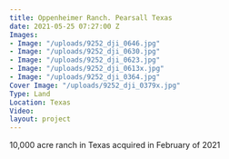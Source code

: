 ```yaml
---
title: Oppenheimer Ranch. Pearsall Texas
date: 2021-05-25 07:27:00 Z
Images:
- Image: "/uploads/9252_dji_0646.jpg"
- Image: "/uploads/9252_dji_0630.jpg"
- Image: "/uploads/9252_dji_0623.jpg"
- Image: "/uploads/9252_dji_0613x.jpg"
- Image: "/uploads/9252_dji_0364.jpg"
Cover Image: "/uploads/9252_dji_0379x.jpg"
Type: Land
Location: Texas
Video: 
layout: project
---
```


10,000 acre ranch in Texas acquired in February of 2021